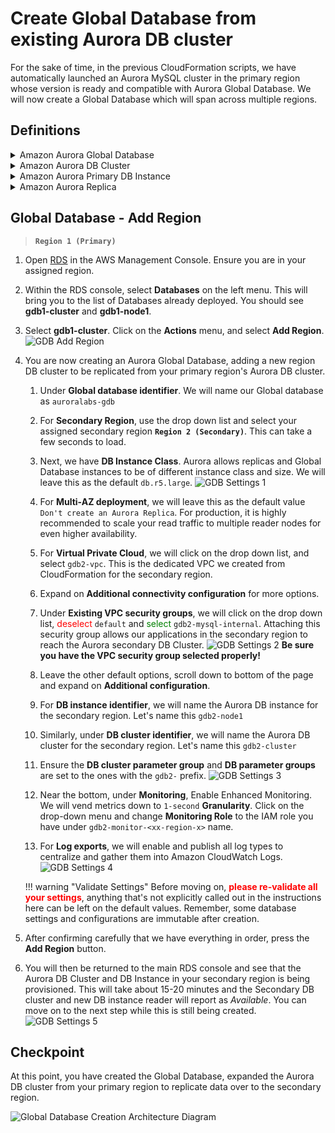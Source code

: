 # Create Global Database from existing Aurora DB cluster

For the sake of time, in the previous CloudFormation scripts, we have automatically launched an Aurora MySQL cluster in the primary region whose version is ready and compatible with Aurora Global Database. We will now create a Global Database which will span across multiple regions.

## Definitions

<details>
<summary>Amazon Aurora Global Database</summary>
An Amazon Aurora Global Database consists of one primary AWS Region where your data is mastered by the Primary Aurora DB cluster's Primary DB Instance for read and write operations, and one (or more) secondary AWS Region(s) where data is replicated to with typical latency of under a second. Applications with a worldwide footprint can use reader instances in the secondary AWS Region for low latency reads. In the unlikely event your database becomes degraded or isolated in the primary AWS region, you can promote the secondary AWS Region to take full read-write workloads in under a minute.
</details>
<details>
<summary>Amazon Aurora DB Cluster</summary>
An Amazon Aurora DB cluster is a regional logical construct that consists of one or more DB instances and a cluster volume that manages the data for those DB instances.
</details>
<details>
<summary>Amazon Aurora Primary DB Instance</summary>
An Amazon Aurora Primary DB Instance supports read and write operations, and performs all of the data modifications to the cluster volume. Each Aurora DB cluster has one primary DB instance.
</details>
<details>
<summary>Amazon Aurora Replica</summary>
An Amazon Aurora Replica supports only read operations, connects to the same Aurora Storage Engine volume as the Primary DB Instance. High availability can be achieved by locating Aurora Replicas in separate Availability Zones, in which Aurora will automatically perform failover in the event the primary DB Instance becomes unavailable.
</details>


## Global Database - Add Region

>  **`Region 1 (Primary)`**

1. Open <a href="https://console.aws.amazon.com/rds" target="_blank">RDS</a> in the AWS Management Console. Ensure you are in your assigned region.

1. Within the RDS console, select **Databases** on the left menu. This will bring you to the list of Databases already deployed. You should see **gdb1-cluster** and **gdb1-node1**.

1. Select **gdb1-cluster**. Click on the **Actions** menu, and select **Add Region**.
    <span class="image">![GDB Add Region](gdb-add-region1.png)</span>

1. You are now creating an Aurora Global Database, adding a new region DB cluster to be replicated from your primary region's Aurora DB cluster.

   1. Under **Global database identifier**. We will name our Global database as ``auroralabs-gdb``

   1. For **Secondary Region**, use the drop down list and select your assigned secondary region **`Region 2 (Secondary)`**. This can take a few seconds to load.

   1. Next, we have **DB Instance Class**. Aurora allows replicas and Global Database instances to be of different instance class and size. We will leave this as the default ``db.r5.large``.
     <span class="image">![GDB Settings 1](gdb-settings1.png)</span>

   1. For **Multi-AZ deployment**, we will leave this as the default value ``Don't create an Aurora Replica``. For production, it is highly recommended to scale your read traffic to multiple reader nodes for even higher availability.

   1. For **Virtual Private Cloud**, we will click on the drop down list, and select ``gdb2-vpc``. This is the dedicated VPC we created from CloudFormation for the secondary region.

   1. Expand on **Additional connectivity configuration** for more options.

   1. Under **Existing VPC security groups**, we will click on the drop down list, <span style="color:red;">deselect</span> ``default`` and <span style="color:green;">select</span> ``gdb2-mysql-internal``. Attaching this security group allows our applications in the secondary region to reach the Aurora secondary DB Cluster.
     <span class="image">![GDB Settings 2](gdb-settings2.png)</span>
     __Be sure you have the VPC security group selected properly!__

   1. Leave the other default options, scroll down to bottom of the page and expand on **Additional configuration**.

   1. For **DB instance identifier**, we will name the Aurora DB instance for the secondary region. Let's name this ``gdb2-node1``

   1. Similarly, under **DB cluster identifier**, we will name the Aurora DB cluster for the secondary region. Let's name this ``gdb2-cluster``

   1. Ensure the **DB cluster parameter group** and **DB parameter groups** are set to the ones with the ``gdb2-`` prefix.
     <span class="image">![GDB Settings 3](gdb-settings3.png)</span>

   1. Near the bottom, under **Monitoring**, Enable Enhanced Monitoring. We will vend metrics down to ``1-second`` **Granularity**. Click on the drop-down menu and change **Monitoring Role** to the IAM role you have under ``gdb2-monitor-<xx-region-x>`` name.

   1. For **Log exports**, we will enable and publish all log types to centralize and gather them into Amazon CloudWatch Logs.
     <span class="image">![GDB Settings 4](gdb-settings4.png)</span>
   
   !!! warning "Validate Settings" 
       Before moving on, <span style="color:red;">**please re-validate all your settings**</span>, anything that's not explicitly called out in the instructions here can be left on the default values. Remember, some database settings and configurations are immutable after creation. 
   
1. After confirming carefully that we have everything in order, press the **Add Region** button.

1. You will then be returned to the main RDS console and see that the Aurora DB Cluster and DB Instance in your secondary region is being provisioned. This will take about 15-20 minutes and the Secondary DB cluster and new DB instance reader will report as *Available*. You can move on to the next step while this is still being created.
  <span class="image">![GDB Settings 5](gdb-settings5.png)</span>


## Checkpoint

At this point, you have created the Global Database, expanded the Aurora DB cluster from your primary region to replicate data over to the secondary region.

![Global Database Creation Architecture Diagram](gdb-arch.png)

